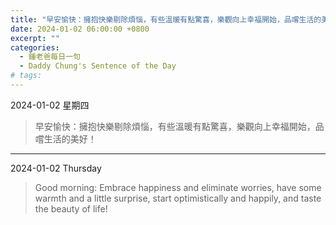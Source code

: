 ```yaml
---
title: "早安愉快：擁抱快樂剔除煩惱，有些溫暖有點驚喜，樂觀向上幸福開始，品嚐生活的美好！ <br> Good morning: Embrace happiness and eliminate worries, have some warmth and a little surprise, start optimistically and happily, and taste the beauty of life!"
date: 2024-01-02 06:00:00 +0800
excerpt: ""
categories:
  - 鍾老爸每日一句
  - Daddy Chung's Sentence of the Day
# tags:
---
```


2024-01-02 星期四

> 早安愉快：擁抱快樂剔除煩惱，有些溫暖有點驚喜，樂觀向上幸福開始，品嚐生活的美好！

---

2024-01-02 Thursday

> Good morning: Embrace happiness and eliminate worries, have some warmth and a little surprise, start optimistically and happily, and taste the beauty of life!
